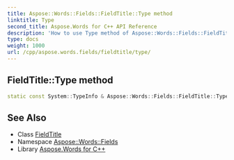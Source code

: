 ```yaml
---
title: Aspose::Words::Fields::FieldTitle::Type method
linktitle: Type
second_title: Aspose.Words for C++ API Reference
description: 'How to use Type method of Aspose::Words::Fields::FieldTitle class in C++.'
type: docs
weight: 1000
url: /cpp/aspose.words.fields/fieldtitle/type/
---
```

## FieldTitle::Type method




```cpp
static const System::TypeInfo & Aspose::Words::Fields::FieldTitle::Type()
```

## See Also

* Class [FieldTitle](../)
* Namespace [Aspose::Words::Fields](../../)
* Library [Aspose.Words for C++](../../../)
